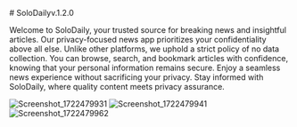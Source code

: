 #   S o l o D a i l y v.1.2.0

Welcome to SoloDaily, your trusted source for breaking news and insightful articles. 
Our privacy-focused news app prioritizes your confidentiality above all else. Unlike other platforms, 
we uphold a strict policy of no data collection. You can browse, search, and bookmark articles with confidence, 
knowing that your personal information remains secure. Enjoy a seamless news experience without sacrificing your privacy. 
Stay informed with SoloDaily, where quality content meets privacy assurance.


![Screenshot_1722479931](https://github.com/user-attachments/assets/740f5fdb-31f1-4481-a093-7fede743eaea)
![Screenshot_1722479941](https://github.com/user-attachments/assets/f8ddb130-6023-4181-b838-b4c36191b540)
![Screenshot_1722479962](https://github.com/user-attachments/assets/03debb75-0ca0-4a5c-aa8d-4b09072172e4)
